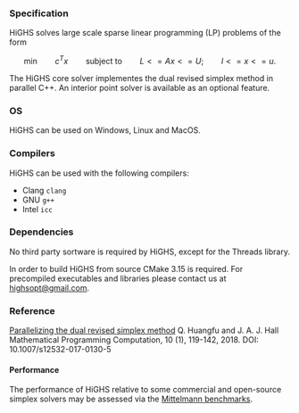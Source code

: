 ### Specification

HiGHS solves large scale sparse linear programming (LP) problems of the form
```math
\textrm{min} \qquad c^Tx \qquad \textrm{subject to} \qquad L <= Ax <= U; \qquad l <= x <= u.
```

The HiGHS core solver implementes the dual revised simplex method in parallel C++. An interior point solver is available as an optional feature.

### OS
HiGHS can be used on Windows, Linux and MacOS.

### Compilers

HiGHS can be used with the following compilers:

- Clang ` clang `
- GNU ` g++ ` 
- Intel ` icc `

### Dependencies

No third party sortware is required by HiGHS, except for the Threads library.

In order to build HiGHS from source CMake 3.15 is required. For precompiled executables and libraries please contact us at [highsopt@gmail.com](mailto:highsopt@gmail.com).

### Reference

[Parallelizing the dual revised simplex method](http://www.maths.ed.ac.uk/hall/HuHa13/)
Q. Huangfu and J. A. J. Hall
Mathematical Programming Computation, 10 (1), 119-142, 2018.
DOI: 10.1007/s12532-017-0130-5

#### Performance

The performance of HiGHS relative to some commercial and open-source simplex solvers may be assessed via the [Mittelmann benchmarks](http://plato.asu.edu/ftp/lpsimp.html).
